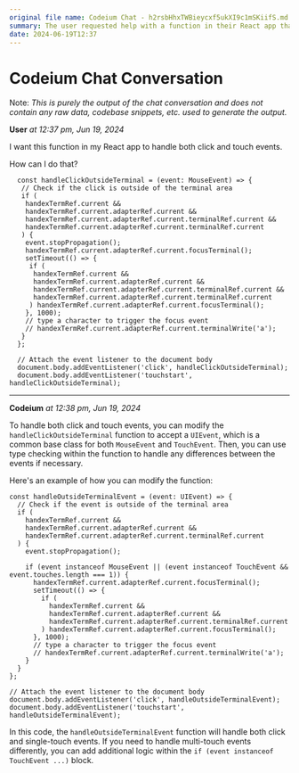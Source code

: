 ```yaml
---
original file name: Codeium Chat - h2rsbHhxTWBieycxf5ukXI9c1mSKiifS.md
summary: The user requested help with a function in their React app that needed to handle both click and touch events. They provided a code snippet of the function they were using. The assistant suggested modifying the function to accept a `UIEvent` instead of a `MouseEvent`, and provided an example of how to do this. The modified function now checks for `MouseEvent` and single-touch `TouchEvent`, and differentiates the event handling based on the event type. The assistant also updated the event listeners to use the modified function.
date: 2024-06-19T12:37
---
```


# Codeium Chat Conversation

Note: _This is purely the output of the chat conversation and does not contain any raw data, codebase snippets, etc. used to generate the output._

**User** _at 12:37 pm, Jun 19, 2024_

I want this function in my React app to handle both click and touch events.

How can I do that?

```tsx
  const handleClickOutsideTerminal = (event: MouseEvent) => {
   // Check if the click is outside of the terminal area
   if (
    handexTermRef.current &&
    handexTermRef.current.adapterRef.current &&
    handexTermRef.current.adapterRef.current.terminalRef.current &&
    handexTermRef.current.adapterRef.current.terminalRef.current
   ) {
    event.stopPropagation();
    handexTermRef.current.adapterRef.current.focusTerminal();
    setTimeout(() => {
     if (
      handexTermRef.current &&
      handexTermRef.current.adapterRef.current &&
      handexTermRef.current.adapterRef.current.terminalRef.current &&
      handexTermRef.current.adapterRef.current.terminalRef.current
     ) handexTermRef.current.adapterRef.current.focusTerminal();
    }, 1000);
    // type a character to trigger the focus event
    // handexTermRef.current.adapterRef.current.terminalWrite('a');
   }
  };

  // Attach the event listener to the document body
  document.body.addEventListener('click', handleClickOutsideTerminal);
  document.body.addEventListener('touchstart', handleClickOutsideTerminal);
```

---

**Codeium** _at 12:38 pm, Jun 19, 2024_

To handle both click and touch events, you can modify the `handleClickOutsideTerminal` function to accept a `UIEvent`, which is a common base class for both `MouseEvent` and `TouchEvent`. Then, you can use type checking within the function to handle any differences between the events if necessary.

Here's an example of how you can modify the function:

```tsx
const handleOutsideTerminalEvent = (event: UIEvent) => {
  // Check if the event is outside of the terminal area
  if (
    handexTermRef.current &&
    handexTermRef.current.adapterRef.current &&
    handexTermRef.current.adapterRef.current.terminalRef.current
  ) {
    event.stopPropagation();

    if (event instanceof MouseEvent || (event instanceof TouchEvent && event.touches.length === 1)) {
      handexTermRef.current.adapterRef.current.focusTerminal();
      setTimeout(() => {
        if (
          handexTermRef.current &&
          handexTermRef.current.adapterRef.current &&
          handexTermRef.current.adapterRef.current.terminalRef.current
        ) handexTermRef.current.adapterRef.current.focusTerminal();
      }, 1000);
      // type a character to trigger the focus event
      // handexTermRef.current.adapterRef.current.terminalWrite('a');
    }
  }
};

// Attach the event listener to the document body
document.body.addEventListener('click', handleOutsideTerminalEvent);
document.body.addEventListener('touchstart', handleOutsideTerminalEvent);
```

In this code, the `handleOutsideTerminalEvent` function will handle both click and single-touch events. If you need to handle multi-touch events differently, you can add additional logic within the `if (event instanceof TouchEvent ...)` block.